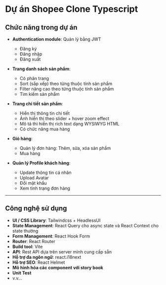 # Dự án Shopee Clone Typescript

## **Chức năng trong dự án**

- **Authentication module**: Quản lý bằng JWT

  - Đăng ký
  - Đăng nhập
  - Đăng xuất

- **Trang danh sách sản phẩm**:

  - Có phân trang
  - Sort (sắp xếp) theo từng thuộc tính sản phẩm
  - Filter nâng cao theo từng thuộc tính sản phẩm
  - Tìm kiếm sản phẩm

- **Trang chi tiết sản phẩm**:

  - Hiển thị thông tin chi tiết
  - Ảnh hiển thị theo slider + hover zoom effect
  - Mô tả thì hiển thị rich text dạng WYSIWYG HTML
  - Có chức năng mua hàng

- **Giỏ hàng**:

  - Quản lý đơn hàng: Thêm, sửa, xóa sản phẩm
  - Mua hàng

- **Quản lý Profile khách hàng**:
  - Update thông tin cá nhân
  - Upload Avatar
  - Đổi mật khẩu
  - Xem tình trạng đơn hàng

---

## **Công nghệ sử dụng**

- **UI / CSS Library**: Tailwindcss + HeadlessUI
- **State Management**: React Query cho async state và React Context cho state thường
- **Form Management**: React Hook Form
- **Router**: React Router
- **Build tool**: Vite
- **API**: Rest API dựa trên server mình cung cấp sẵn
- **Hỗ trợ đa ngôn ngữ**: react.i18next
- **Hỗ trợ SEO**: React Helmet
- **Mô hình hóa các component với story book**
- **Unit Test**
- v.v...

